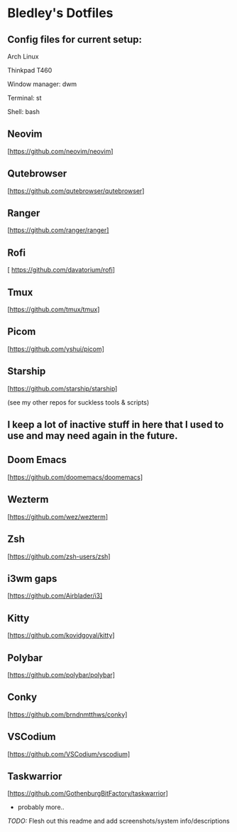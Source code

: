 # Bledley's Dotfiles

## Config files for current setup:

Arch Linux

Thinkpad T460

Window manager: dwm

Terminal: st 

Shell: bash

## Neovim
[https://github.com/neovim/neovim]

## Qutebrowser
[https://github.com/qutebrowser/qutebrowser]

## Ranger
[https://github.com/ranger/ranger]

## Rofi
[ https://github.com/davatorium/rofi]

## Tmux
[https://github.com/tmux/tmux]

## Picom
[https://github.com/yshui/picom]

## Starship
[https://github.com/starship/starship]


(see my other repos for suckless tools & scripts)


## I keep a lot of inactive stuff in here that I used to use and may need again in the future. 

## Doom Emacs
[https://github.com/doomemacs/doomemacs]

## Wezterm
[https://github.com/wez/wezterm]

## Zsh
[https://github.com/zsh-users/zsh]

## i3wm gaps
[https://github.com/Airblader/i3]

## Kitty
[https://github.com/kovidgoyal/kitty]

## Polybar
[https://github.com/polybar/polybar]

## Conky
[https://github.com/brndnmtthws/conky]

## VSCodium
[https://github.com/VSCodium/vscodium]

## Taskwarrior
[https://github.com/GothenburgBitFactory/taskwarrior]

+ probably more..

*TODO:* Flesh out this readme and add screenshots/system info/descriptions

